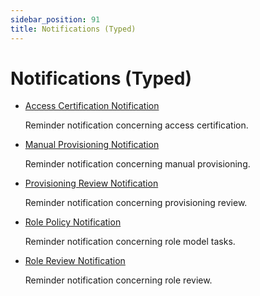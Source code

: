 ```yaml
---
sidebar_position: 91
title: Notifications (Typed)
---
```


# Notifications (Typed)

* [Access Certification Notification](accesscertificationnotification/index "Access Certification Notification")

  Reminder notification concerning access certification.
* [Manual Provisioning Notification](manualprovisioningnotification/index "Manual Provisioning Notification")

  Reminder notification concerning manual provisioning.
* [Provisioning Review Notification](provisioningreviewnotification/index "Provisioning Review Notification")

  Reminder notification concerning provisioning review.
* [Role Policy Notification](rolepolicynotification/index "Role Policy Notification")

  Reminder notification concerning role model tasks.
* [Role Review Notification](rolereviewnotification/index "Role Review Notification")

  Reminder notification concerning role review.